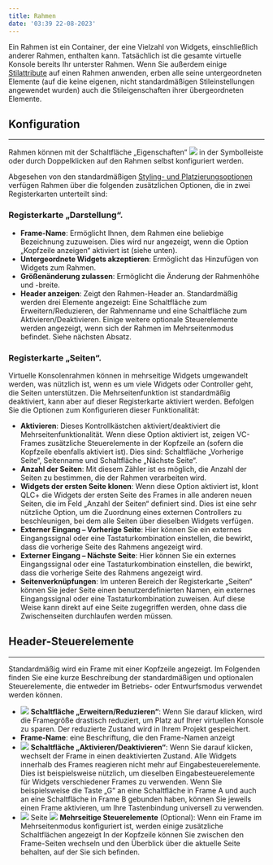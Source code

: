 ```yaml
---
title: Rahmen
date: '03:39 22-08-2023'
---
```


Ein Rahmen ist ein Container, der eine Vielzahl von Widgets, einschließlich anderer Rahmen, enthalten kann. Tatsächlich ist die gesamte virtuelle Konsole bereits Ihr unterster Rahmen. Wenn Sie außerdem einige [Stilattribute](../styling-and-placement) auf einen Rahmen anwenden, erben alle seine untergeordneten Elemente (auf die keine eigenen, nicht standardmäßigen Stileinstellungen angewendet wurden) auch die Stileigenschaften ihrer übergeordneten Elemente.

## Konfiguration
<hr>

Rahmen können mit der Schaltfläche „Eigenschaften“ ![](/basics/edit.png) in der Symbolleiste oder durch Doppelklicken auf den Rahmen selbst konfiguriert werden.

Abgesehen von den standardmäßigen [Styling- und Platzierungsoptionen](../styling-and-placement) verfügen Rahmen über die folgenden zusätzlichen Optionen, die in zwei Registerkarten unterteilt sind:

### Registerkarte „Darstellung“.

* **Frame-Name**: Ermöglicht Ihnen, dem Rahmen eine beliebige Bezeichnung zuzuweisen. Dies wird nur angezeigt, wenn die Option „Kopfzeile anzeigen“ aktiviert ist (siehe unten).
* **Untergeordnete Widgets akzeptieren**: Ermöglicht das Hinzufügen von Widgets zum Rahmen.
* **Größenänderung zulassen**: Ermöglicht die Änderung der Rahmenhöhe und -breite.
* **Header anzeigen**: Zeigt den Rahmen-Header an. Standardmäßig werden drei Elemente angezeigt: Eine Schaltfläche zum Erweitern/Reduzieren, der Rahmenname und eine Schaltfläche zum Aktivieren/Deaktivieren. Einige weitere optionale Steuerelemente werden angezeigt, wenn sich der Rahmen im Mehrseitenmodus befindet. Siehe nächsten Absatz.

### Registerkarte „Seiten“.

Virtuelle Konsolenrahmen können in mehrseitige Widgets umgewandelt werden, was nützlich ist, wenn es um viele Widgets oder Controller geht, die Seiten unterstützen.
Die Mehrseitenfunktion ist standardmäßig deaktiviert, kann aber auf dieser Registerkarte aktiviert werden.
Befolgen Sie die Optionen zum Konfigurieren dieser Funktionalität:

* **Aktivieren**: Dieses Kontrollkästchen aktiviert/deaktiviert die Mehrseitenfunktionalität. Wenn diese Option aktiviert ist, zeigen VC-Frames zusätzliche Steuerelemente in der Kopfzeile an (sofern die Kopfzeile ebenfalls aktiviert ist). Dies sind: Schaltfläche „Vorherige Seite“, Seitenname und Schaltfläche „Nächste Seite“.
* **Anzahl der Seiten**: Mit diesem Zähler ist es möglich, die Anzahl der Seiten zu bestimmen, die der Rahmen verarbeiten wird.
* **Widgets der ersten Seite klonen**: Wenn diese Option aktiviert ist, klont QLC+ die Widgets der ersten Seite des Frames in alle anderen neuen Seiten, die im Feld „Anzahl der Seiten“ definiert sind. Dies ist eine sehr nützliche Option, um die Zuordnung eines externen Controllers zu beschleunigen, bei dem alle Seiten über dieselben Widgets verfügen.
* **Externer Eingang – Vorherige Seite**: Hier können Sie ein externes Eingangssignal oder eine Tastaturkombination einstellen, die bewirkt, dass die vorherige Seite des Rahmens angezeigt wird.
* **Externer Eingang – Nächste Seite**: Hier können Sie ein externes Eingangssignal oder eine Tastaturkombination einstellen, die bewirkt, dass die vorherige Seite des Rahmens angezeigt wird.
* **Seitenverknüpfungen**: Im unteren Bereich der Registerkarte „Seiten“ können Sie jeder Seite einen benutzerdefinierten Namen, ein externes Eingangssignal oder eine Tastaturkombination zuweisen.
    Auf diese Weise kann direkt auf eine Seite zugegriffen werden, ohne dass die Zwischenseiten durchlaufen werden müssen.


## Header-Steuerelemente
<hr>

Standardmäßig wird ein Frame mit einer Kopfzeile angezeigt. Im Folgenden finden Sie eine kurze Beschreibung der standardmäßigen und optionalen Steuerelemente, die entweder im Betriebs- oder Entwurfsmodus verwendet werden können.

* ![](/basics/expand.png) **Schaltfläche „Erweitern/Reduzieren“**: Wenn Sie darauf klicken, wird die Framegröße drastisch reduziert, um Platz auf Ihrer virtuellen Konsole zu sparen. Der reduzierte Zustand wird in Ihrem Projekt gespeichert.
* **Frame-Name**: eine Beschriftung, die den Frame-Namen anzeigt
* ![](/basics/check.png) **Schaltfläche „Aktivieren/Deaktivieren“**: Wenn Sie darauf klicken, wechselt der Frame in einen deaktivierten Zustand. Alle Widgets innerhalb des Frames reagieren nicht mehr auf Eingabesteuerelemente.
    Dies ist beispielsweise nützlich, um dieselben Eingabesteuerelemente für Widgets verschiedener Frames zu verwenden. Wenn Sie beispielsweise die Taste „G“ an eine Schaltfläche in Frame A und auch an eine Schaltfläche in Frame B gebunden haben, können Sie jeweils einen Frame aktivieren, um Ihre Tastenbindung universell zu verwenden.
* ![](/basics/back.png) Seite ![](/basics/forward.png) **Mehrseitige Steuerelemente** (Optional): Wenn ein Frame im Mehrseitenmodus konfiguriert ist, werden einige zusätzliche Schaltflächen angezeigt In der Kopfzeile können Sie zwischen den Frame-Seiten wechseln und den Überblick über die aktuelle Seite behalten, auf der Sie sich befinden.